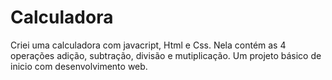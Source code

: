# Calculadora
Criei uma calculadora com javacript, Html e Css.
Nela contém as 4 operações adição, subtração, divisão e mutiplicação. 
Um projeto básico de inicio com desenvolvimento web. 
